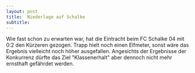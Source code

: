 ```yaml
---
layout: post
title:  Niederlage auf Schalke
subtitle:  
---
```


Wie fast schon zu erwarten war, hat die Eintracht beim FC Schalke 04 mit 0:2 den Kürzeren gezogen. Trapp hielt noch einen Elfmeter, sonst wäre das Ergebnis vielleicht noch höher ausgefallen. Angesichts der Ergebnisse der Konkurrenz dürfte das Ziel "Klassenerhalt" aber dennoch nicht mehr ernsthaft gefährdet werden.


